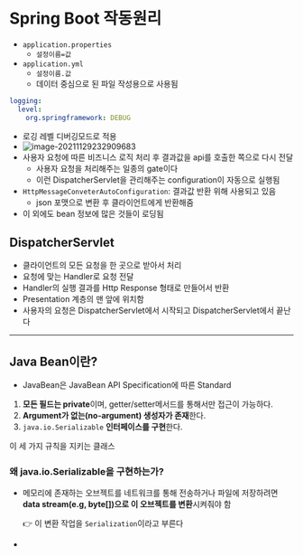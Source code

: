 # Spring Boot 작동원리

- `application.properties`
  - `설정이름=값`
- `application.yml`
  - `설정이름.값`
  - 데이터 중심으로 된 파일 작성용으로 사용됨



```yml
logging:
  level:
    org.springframework: DEBUG
```

- 로깅 레벨 디버깅모드로 적용
- ![image-20211129232909683](C:\Users\MIN\TIL\inflearn_spring\DispatcherServlet.assets\image-20211129232909683.png)
- 사용자 요청에 따른 비즈니스 로직 처리 후 결과값을 api를 호출한 쪽으로 다시 전달
  - 사용자 요청을 처리해주는 일종의 gate이다
  - 이런 DispatcherServlet을 관리해주는 configuration이 자동으로 실행됨
- `HttpMessageConveterAutoConfiguration`:  결과값 반환 위해 사용되고 있음
  - json 포맷으로 변환 후 클라이언트에게 반환해줌
- 이 외에도 bean 정보에 많은 것들이 로딩됨



## DispatcherServlet

- 클라이언트의 모든 요청을 한 곳으로 받아서 처리
- 요청에 맞는 Handler로 요청 전달
- Handler의 실행 결과를 Http Response 형태로 만들어서 반환
- Presentation 계층의 맨 앞에 위치함
- 사용자의 요청은 DispatcherServlet에서 시작되고 DispatcherServlet에서 끝난다





----------

## Java Bean이란?

- JavaBean은 JavaBean API Specification에 따른 Standard

1. **모든 필드는 private**이며, getter/setter메서드를 통해서만 접근이 가능하다.
2. **Argument가 없는(no-argument) 생성자가 존재**한다.
3. `java.io.Serializable` **인터페이스를 구현**한다.

이 세 가지 규칙을 지키는 클래스

### 왜  java.io.Serializable을 구현하는가?

- 메모리에 존재하는 오브젝트를 네트워크를 통해 전송하거나 파일에 저장하려면 **data stream(e.g, byte[])으로 이 오브젝트를 변환**시켜줘야 함

  :point_right: 이 변환 작업을 `Serialization`이라고 부른다

- 